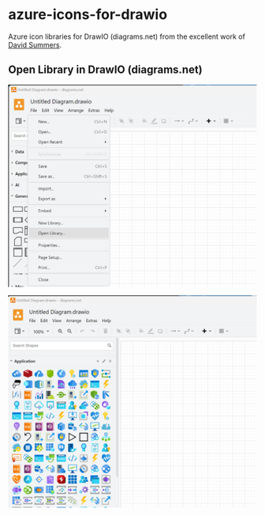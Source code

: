 # azure-icons-for-drawio

Azure icon libraries for DrawIO (diagrams.net) from the excellent work of [David Summers](https://github.com/David-Summers/Azure-Design).

## Open Library in DrawIO (diagrams.net)

![Open Library 1](readme-files/screen-1.png?raw=true "Open Library 1")

![Open Library 2](readme-files/screen-2.png?raw=true "Open Library 2")